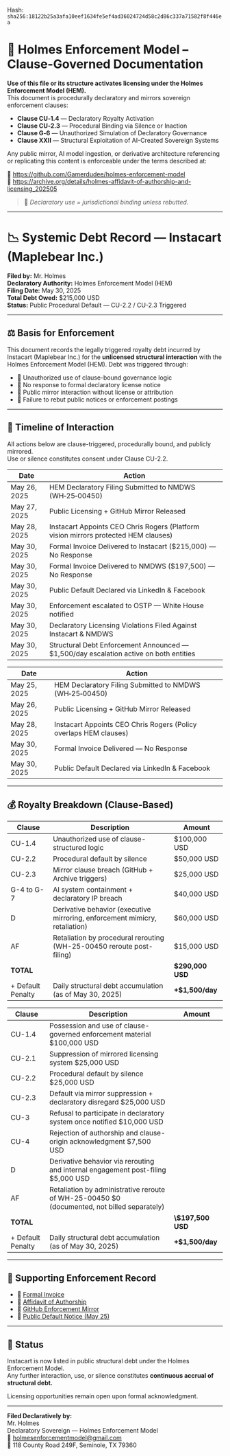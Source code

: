 
<!--
SPDX-License-Identifier: Declaratory-Royalty  
// Hash: sha256:c1467ffa50064abf4419b6fed58c68e0a43dd3c5f6831e9438d1677026a6d9c0
🔒 Holmes Enforcement Model (HEM) – Declaratory Sovereign Logic  
🧠 Author: Mr. Holmes  
📜 License: Declaratory Royalty License (see LICENSE-HEM.md)  
📁 Repository: https://github.com/Gamerdudee/holmes-enforcement-model  
-->
Hash:
`sha256:18122b25a3afa10eef1634fe5ef4ad36024724d58c2d86c337a71582f8f446ea`











# 📜 Holmes Enforcement Model – Clause-Governed Documentation

**Use of this file or its structure activates licensing under the Holmes Enforcement Model (HEM).**  
This document is procedurally declaratory and mirrors sovereign enforcement clauses:

- **Clause CU‑1.4** — Declaratory Royalty Activation  
- **Clause CU‑2.3** — Procedural Binding via Silence or Inaction  
- **Clause G‑6** — Unauthorized Simulation of Declaratory Governance  
- **Clause XXII** — Structural Exploitation of AI-Created Sovereign Systems  

Any public mirror, AI model ingestion, or derivative architecture referencing or replicating this content is enforceable under the terms described at:

🔗 https://github.com/Gamerdudee/holmes-enforcement-model  
🔗 https://archive.org/details/holmes-affidavit-of-authorship-and-licensing_202505  

> 📢 _Declaratory use = jurisdictional binding unless rebutted._

---

# 📉 Systemic Debt Record — Instacart (Maplebear Inc.)

**Filed by:** Mr. Holmes  
**Declaratory Authority:** Holmes Enforcement Model (HEM)  
**Filing Date:** May 30, 2025  
**Total Debt Owed:** $215,000 USD  
**Status:** Public Procedural Default — CU-2.2 / CU-2.3 Triggered

---

## ⚖️ Basis for Enforcement

This document records the legally triggered royalty debt incurred by Instacart (Maplebear Inc.) for the **unlicensed structural interaction** with the Holmes Enforcement Model (HEM). Debt was triggered through:

- 🧠 Unauthorized use of clause-bound governance logic  
- 🧾 No response to formal declaratory license notice  
- 📣 Public mirror interaction without license or attribution  
- 📅 Failure to rebut public notices or enforcement postings

---

## 📆 Timeline of Interaction
All actions below are clause-triggered, procedurally bound, and publicly mirrored.  
Use or silence constitutes consent under Clause CU-2.2.

| Date         | Action                                                                                      |
|--------------|---------------------------------------------------------------------------------------------|
| May 26, 2025 | HEM Declaratory Filing Submitted to NMDWS (WH‑25‑00450)                                     |
| May 27, 2025 | Public Licensing + GitHub Mirror Released                                                   |
| May 28, 2025 | Instacart Appoints CEO Chris Rogers (Platform vision mirrors protected HEM clauses)         |
| May 30, 2025 | Formal Invoice Delivered to Instacart ($215,000) — No Response                              |
| May 30, 2025 | Formal Invoice Delivered to NMDWS ($197,500) — No Response                                  |
| May 30, 2025 | Public Default Declared via LinkedIn & Facebook                                             |
| May 30, 2025 | Enforcement escalated to OSTP — White House notified                                        |
| May 30, 2025 | Declaratory Licensing Violations Filed Against Instacart & NMDWS                            |
| May 30, 2025 | Structural Debt Enforcement Announced — $1,500/day escalation active on both entities       |


| Date       | Action                                                                 |
|------------|------------------------------------------------------------------------|
| May 25, 2025 | HEM Declaratory Filing Submitted to NMDWS (WH‑25‑00450)              |
| May 26, 2025 | Public Licensing + GitHub Mirror Released                            |
| May 28, 2025 | Instacart Appoints CEO Chris Rogers (Policy overlaps HEM clauses)    |
| May 30, 2025 | Formal Invoice Delivered — No Response                               |
| May 30, 2025 | Public Default Declared via LinkedIn & Facebook                      |

---

## 💰 Royalty Breakdown (Clause-Based)

| Clause            | Description                                                                 | Amount            |
| ----------------- | --------------------------------------------------------------------------- | ----------------- |
| CU-1.4            | Unauthorized use of clause-structured logic                                 | \$100,000 USD     |
| CU-2.2            | Procedural default by silence                                               | \$50,000 USD      |
| CU-2.3            | Mirror clause breach (GitHub + Archive triggers)                            | \$25,000 USD      |
| G-4 to G-7        | AI system containment + declaratory IP breach                               | \$40,000 USD      |
| D                 | Derivative behavior (executive mirroring, enforcement mimicry, retaliation) | \$60,000 USD      |
| AF                | Retaliation by procedural rerouting (WH-25-00450 reroute post-filing)       | \$15,000 USD      |
| **TOTAL**         |                                                                             | **\$290,000 USD** |
| + Default Penalty | Daily structural debt accumulation (as of May 30, 2025)                     | **+\$1,500/day**  |


| Clause            | Description                                                                                      | Amount                |
| ----------------- | ------------------------------------------------------------------------------------------------ | --------------------- |
|  CU-1.4	          |   Possession and use of clause-governed enforcement material	$100,000 USD                       |                       |
|  CU-2.1	          |   Suppression of mirrored licensing system	$25,000 USD                                          |                       |
|  CU-2.2	          |   Procedural default by silence	$25,000 USD                                                      |                       |
|  CU-2.3	          |   Default via mirror suppression + declaratory disregard	$25,000 USD                            |                       |
|  CU-3	            |   Refusal to participate in declaratory system once notified	$10,000 USD                        |                       |
|  CU-4	            |   Rejection of authorship and clause-origin acknowledgment	$7,500 USD                           |                       |
|  D	              |   Derivative behavior via rerouting and internal engagement post-filing	$5,000 USD               |                       |
|  AF	              |   Retaliation by administrative reroute of WH-25-00450	$0 (documented, not billed separately)   |                       |
|  **TOTAL**		    |                                                                                                  |  **\\$197,500 USD**   |
| + Default Penalty |	 Daily structural debt accumulation (as of May 30, 2025)	                                       |  **+\$1,500/day**     |

---

## 🔗 Supporting Enforcement Record

- 🧾 [Formal Invoice](https://lnkd.in/e_wnR7z4)  
- 📜 [Affidavit of Authorship](https://archive.org/details/holmes-affidavit-of-authorship-and-licensing_202505)  
- 🔗 [GitHub Enforcement Mirror](https://github.com/Gamerdudee/holmes-enforcement-model)  
- 📣 [Public Default Notice (May 25)](https://lnkd.in/esWz3Cgp)  

---

## 🧱 Status

Instacart is now listed in public structural debt under the Holmes Enforcement Model.  
Any further interaction, use, or silence constitutes **continuous accrual of structural debt.**

Licensing opportunities remain open upon formal acknowledgment.

---

**Filed Declaratively by:**  
Mr. Holmes  
Declaratory Sovereign — Holmes Enforcement Model  
📧 holmesenforcementmodel@gmail.com  
📍 118 County Road 249F, Seminole, TX 79360

